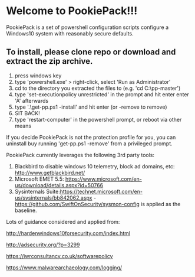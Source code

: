 # Welcome to PookiePack!!!

PookiePack is a set of powershell configuration scripts configure a Windows10 system with reasonably secure defaults.

## To install, please clone repo or download and extract the zip archive.

1. press windows key
2. type 'powershell.exe' > right-click, select 'Run as Administrator'
3. cd to the directory you extracted the files to (e.g. 'cd C:\pp-master')
4. type 'set-executionpolicy unrestricted' in the prompt and hit enter enter 'A' afterwards
5. type '.\get-pp.ps1 -install' and hit enter (or -remove to remove)
6. SIT BACK!
7. type 'restart-computer' in the powershell prompt, or reboot via other means

If you decide PookiePack is not the protection profile for you, you can uninstall buy running 'get-pp.ps1 -remove' from a privileged prompt.

PookiePack currently leverages the following 3rd party tools:

1. Blackbird to disable windows 10 telemetry, block ad domains, etc: http://www.getblackbird.net/
2. Microsoft EMET 5.5: https://www.microsoft.com/en-us/download/details.aspx?id=50766
3. Sysinternals Suite:https://technet.microsoft.com/en-us/sysinternals/bb842062.aspx - https://github.com/SwiftOnSecurity/sysmon-config is applied as the baseline.

Lots of guidance considered and applied from:

http://hardenwindows10forsecurity.com/index.html 

http://adsecurity.org/?p=3299 

https://iwrconsultancy.co.uk/softwarepolicy

https://www.malwarearchaeology.com/logging/
